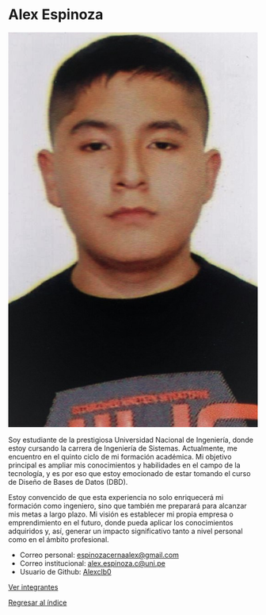 # Alex Espinoza
![Alex Espinoza](alex.jpg)

Soy estudiante de la prestigiosa Universidad Nacional de Ingeniería, donde estoy cursando la carrera de Ingeniería de Sistemas. Actualmente, me encuentro en el quinto ciclo de mi formación académica. Mi objetivo principal es ampliar mis conocimientos y habilidades en el campo de la tecnología, y es por eso que estoy emocionado de estar tomando el curso de Diseño de Bases de Datos (DBD).

Estoy convencido de que esta experiencia no solo enriquecerá mi formación como ingeniero, sino que también me preparará para alcanzar mis metas a largo plazo. Mi visión es establecer mi propia empresa o emprendimiento en el futuro, donde pueda aplicar los conocimientos adquiridos y, así, generar un impacto significativo tanto a nivel personal como en el ámbito profesional.

- Correo personal: espinozacernaalex@gmail.com
- Correo institucional: alex.espinoza.c@uni.pe
- Usuario de Github: [Alexclb0](https://github.com/Alexclb0)

[Ver integrantes](../integrantes.md)

[Regresar al índice](../../README.md)
